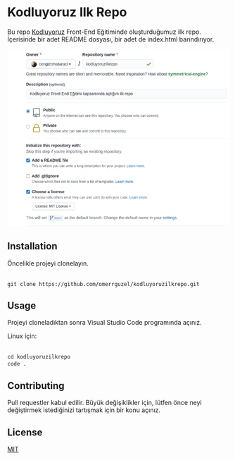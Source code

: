 # Kodluyoruz Ilk Repo

Bu repo [Kodluyoruz](https://www.kodluyoruz.org/)  Front-End Eğitiminde oluşturduğumuz ilk repo. İçerisinde bir adet README dosyası, bir adet de index.html barındırıyor.



![Kodluyoruz Görsel](https://raw.githubusercontent.com/Kodluyoruz/taskforce/main/git/odev1/figures/github.png)



## Installation



Öncelikle projeyi clonelayın. 



```

git clone https://github.com/omerrguzel/kodluyoruzilkrepo.git

```



## Usage



Projeyi cloneladıktan sonra Visual Studio Code programında açınız.



Linux için:



```

cd kodluyoruzilkrepo
code .

```



## Contributing



Pull requestler kabul edilir. Büyük değişiklikler için, lütfen önce neyi değiştirmek istediğinizi tartışmak için bir konu açınız.



## License



[MIT](https://choosealicense.com/licenses/mit/)



